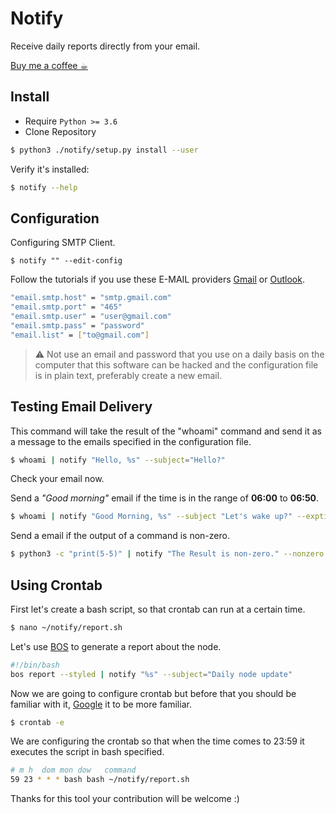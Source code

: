 # Notify

Receive daily reports directly from your email.

[Buy me a coffee ☕︎](https://coinos.io/lukedev)

## Install

* Require `Python >= 3.6`
* Clone Repository 

```bash
$ python3 ./notify/setup.py install --user
```

Verify it's installed:

```bash
$ notify --help
```

## Configuration

Configuring SMTP Client. 

```
$ notify "" --edit-config
```

Follow the tutorials if you use these E-MAIL providers [Gmail](https://support.google.com/mail/answer/7126229) or [Outlook](https://support.microsoft.com/en-us/office/pop-imap-and-smtp-settings-for-outlook-com-d088b986-291d-42b8-9564-9c414e2aa040). 

```bash
"email.smtp.host" = "smtp.gmail.com"
"email.smtp.port" = "465"
"email.smtp.user" = "user@gmail.com"
"email.smtp.pass" = "password"
"email.list" = ["to@gmail.com"]
```

> :warning: Not use an email and password that you use on a daily basis on the computer that this software can be hacked and the configuration file is in plain text, preferably create a new email.

## Testing Email Delivery

This command will take the result of the "whoami" command and send it as a message to the emails specified in the configuration file.

```bash
$ whoami | notify "Hello, %s" --subject="Hello?"
```

Check your email now.

Send a *"Good morning"* email if the time is in the range of **06:00** to **06:50**.

```bash
$ whoami | notify "Good Morning, %s" --subject "Let's wake up?" --exptime "range 06:00 in 06:50"
```

Send a email if the output of a command is non-zero.

```bash
$ python3 -c "print(5-5)" | notify "The Result is non-zero." --nonzero
```

## Using Crontab 

First let's create a bash script, so that crontab can run at a certain time.

```bash
$ nano ~/notify/report.sh
```
Let's use [BOS](https://github.com/alexbosworth/balanceofsatoshis) to generate a report about the node.

```bash
#!/bin/bash
bos report --styled | notify "%s" --subject="Daily node update"
```

Now we are going to configure crontab but before that you should be familiar with it, [Google](https://www.google.com/search?q=using+crontab+on+linux) it to be more familiar.

```bash
$ crontab -e
```
We are configuring the crontab so that when the time comes to 23:59 it executes the script in bash specified.
```bash
# m h  dom mon dow   command
59 23 * * * bash bash ~/notify/report.sh
```

Thanks for this tool your contribution will be welcome :)
